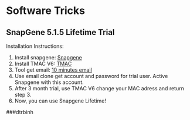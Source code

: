 # Software Tricks

## SnapGene 5.1.5 Lifetime Trial

Installation Instructions:

1. Install snapgene: [Snapgene](https://www.snapgene.com/free-trial/)
2. Install TMAC V6: [TMAC](https://technitium.com/tmac/)
3. Tool get email: [10 minutes email](https://10minutemail.com/?lang=vi)
4. Use email clone get account and password for trial user. Active Snapgene with this account.
5. After 3 month trial, use TMAC V6 change your MAC adress and return step 3.
6. Now, you can use Snapgene Lifetime!

###dtrbinh
